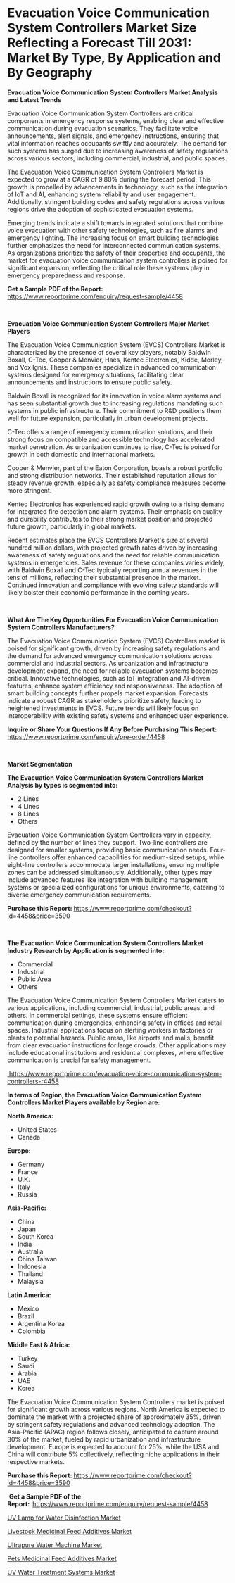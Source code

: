 <p><h1>Evacuation Voice Communication System Controllers Market Size Reflecting a Forecast Till 2031: Market By Type, By Application and By Geography</h1></p><p><strong>Evacuation Voice Communication System Controllers Market Analysis and Latest Trends</strong></p>
<p><p>Evacuation Voice Communication System Controllers are critical components in emergency response systems, enabling clear and effective communication during evacuation scenarios. They facilitate voice announcements, alert signals, and emergency instructions, ensuring that vital information reaches occupants swiftly and accurately. The demand for such systems has surged due to increasing awareness of safety regulations across various sectors, including commercial, industrial, and public spaces.</p><p>The Evacuation Voice Communication System Controllers Market is expected to grow at a CAGR of 9.80% during the forecast period. This growth is propelled by advancements in technology, such as the integration of IoT and AI, enhancing system reliability and user engagement. Additionally, stringent building codes and safety regulations across various regions drive the adoption of sophisticated evacuation systems. </p><p>Emerging trends indicate a shift towards integrated solutions that combine voice evacuation with other safety technologies, such as fire alarms and emergency lighting. The increasing focus on smart building technologies further emphasizes the need for interconnected communication systems. As organizations prioritize the safety of their properties and occupants, the market for evacuation voice communication system controllers is poised for significant expansion, reflecting the critical role these systems play in emergency preparedness and response.</p></p>
<p><strong>Get a Sample PDF of the Report:&nbsp;</strong> <a href="https://www.reportprime.com/enquiry/request-sample/4458">https://www.reportprime.com/enquiry/request-sample/4458</a></p>
<p>&nbsp;</p>
<p><strong>Evacuation Voice Communication System Controllers Major Market Players</strong></p>
<p><p>The Evacuation Voice Communication System (EVCS) Controllers Market is characterized by the presence of several key players, notably Baldwin Boxall, C-Tec, Cooper & Menvier, Haes, Kentec Electronics, Kidde, Morley, and Vox Ignis. These companies specialize in advanced communication systems designed for emergency situations, facilitating clear announcements and instructions to ensure public safety.</p><p>Baldwin Boxall is recognized for its innovation in voice alarm systems and has seen substantial growth due to increasing regulations mandating such systems in public infrastructure. Their commitment to R&D positions them well for future expansion, particularly in urban development projects.</p><p>C-Tec offers a range of emergency communication solutions, and their strong focus on compatible and accessible technology has accelerated market penetration. As urbanization continues to rise, C-Tec is poised for growth in both domestic and international markets.</p><p>Cooper & Menvier, part of the Eaton Corporation, boasts a robust portfolio and strong distribution networks. Their established reputation allows for steady revenue growth, especially as safety compliance measures become more stringent.</p><p>Kentec Electronics has experienced rapid growth owing to a rising demand for integrated fire detection and alarm systems. Their emphasis on quality and durability contributes to their strong market position and projected future growth, particularly in global markets.</p><p>Recent estimates place the EVCS Controllers Market's size at several hundred million dollars, with projected growth rates driven by increasing awareness of safety regulations and the need for reliable communication systems in emergencies. Sales revenue for these companies varies widely, with Baldwin Boxall and C-Tec typically reporting annual revenues in the tens of millions, reflecting their substantial presence in the market. Continued innovation and compliance with evolving safety standards will likely bolster their economic performance in the coming years.</p></p>
<p>&nbsp;</p>
<p><strong>What Are The Key Opportunities For Evacuation Voice Communication System Controllers Manufacturers?</strong></p>
<p><p>The Evacuation Voice Communication System (EVCS) Controllers market is poised for significant growth, driven by increasing safety regulations and the demand for advanced emergency communication solutions across commercial and industrial sectors. As urbanization and infrastructure development expand, the need for reliable evacuation systems becomes critical. Innovative technologies, such as IoT integration and AI-driven features, enhance system efficiency and responsiveness. The adoption of smart building concepts further propels market expansion. Forecasts indicate a robust CAGR as stakeholders prioritize safety, leading to heightened investments in EVCS. Future trends will likely focus on interoperability with existing safety systems and enhanced user experience.</p></p>
<p><strong>Inquire or Share Your Questions If Any Before Purchasing This Report:</strong> <a href="https://www.reportprime.com/enquiry/pre-order/4458">https://www.reportprime.com/enquiry/pre-order/4458</a></p>
<p>&nbsp;</p>
<p><strong>Market Segmentation</strong></p>
<p><strong>The Evacuation Voice Communication System Controllers Market Analysis by types is segmented into:</strong></p>
<p><ul><li>2 Lines</li><li>4 Lines</li><li>8 Lines</li><li>Others</li></ul></p>
<p><p>Evacuation Voice Communication System Controllers vary in capacity, defined by the number of lines they support. Two-line controllers are designed for smaller systems, providing basic communication needs. Four-line controllers offer enhanced capabilities for medium-sized setups, while eight-line controllers accommodate larger installations, ensuring multiple zones can be addressed simultaneously. Additionally, other types may include advanced features like integration with building management systems or specialized configurations for unique environments, catering to diverse emergency communication requirements.</p></p>
<p><strong>Purchase this Report:&nbsp;</strong><a href="https://www.reportprime.com/checkout?id=4458&price=3590">https://www.reportprime.com/checkout?id=4458&price=3590</a></p>
<p>&nbsp;</p>
<p><strong>The Evacuation Voice Communication System Controllers Market Industry Research by Application is segmented into:</strong></p>
<p><ul><li>Commercial</li><li>Industrial</li><li>Public Area</li><li>Others</li></ul></p>
<p><p>The Evacuation Voice Communication System Controllers Market caters to various applications, including commercial, industrial, public areas, and others. In commercial settings, these systems ensure efficient communication during emergencies, enhancing safety in offices and retail spaces. Industrial applications focus on alerting workers in factories or plants to potential hazards. Public areas, like airports and malls, benefit from clear evacuation instructions for large crowds. Other applications may include educational institutions and residential complexes, where effective communication is crucial for safety management.</p></p>
<p><a href="https://www.reportprime.com/evacuation-voice-communication-system-controllers-r4458">&nbsp;https://www.reportprime.com/evacuation-voice-communication-system-controllers-r4458</a></p>
<p><strong>In terms of Region, the Evacuation Voice Communication System Controllers Market Players available by Region are:</strong></p>
<p>
    <p> <strong> North America: </strong>
        <ul>
            <li>United States</li>
            <li>Canada</li>
        </ul>
        </p> 
    <p> <strong> Europe: </strong>
        <ul>
            <li>Germany</li>
            <li>France</li>
            <li>U.K.</li>
            <li>Italy</li>
            <li>Russia</li>
        </ul>
        </p> 
    <p> <strong> Asia-Pacific: </strong>
        <ul>
            <li>China</li>
            <li>Japan</li>
            <li>South Korea</li>
            <li>India</li>
            <li>Australia</li>
            <li>China Taiwan</li>
            <li>Indonesia</li>
            <li>Thailand</li>
            <li>Malaysia</li>
        </ul>
        </p> 
    <p> <strong> Latin America: </strong>
        <ul>
            <li>Mexico</li>
            <li>Brazil</li>
            <li>Argentina Korea</li>
            <li>Colombia</li>
        </ul>
        </p> 
    <p> <strong> Middle East & Africa: </strong>
        <ul>
            <li>Turkey</li>
            <li>Saudi</li>
            <li>Arabia</li>
            <li>UAE</li>
            <li>Korea</li>
        </ul>
    </p>
    </p>
<p><p>The Evacuation Voice Communication System Controllers market is poised for significant growth across various regions. North America is expected to dominate the market with a projected share of approximately 35%, driven by stringent safety regulations and advanced technology adoption. The Asia-Pacific (APAC) region follows closely, anticipated to capture around 30% of the market, fueled by rapid urbanization and infrastructure development. Europe is expected to account for 25%, while the USA and China will contribute 5% collectively, reflecting niche applications in their respective markets.</p></p>
<p><strong>Purchase this Report: </strong><a href="https://www.reportprime.com/checkout?id=4458&price=3590">https://www.reportprime.com/checkout?id=4458&price=3590</a></p>
<p>&nbsp;<strong>Get a Sample PDF of the Report:&nbsp;&nbsp;</strong><a href="https://www.reportprime.com/enquiry/request-sample/4458">https://www.reportprime.com/enquiry/request-sample/4458</a></p>
<p><strong></strong></p>
<p><p><a href="https://www.linkedin.com/pulse/comprehensive-look-product-type-low-pressure-uv-lampmedium-pressure-wfjwc?trackingId=%2BPbAXZbDT4Wh8eW6Cr41DA%3D%3D">UV Lamp for Water Disinfection Market</a></p><p><a href="https://issuu.com/reportprime-2/docs/livestock-medicinal-feed-additives-_891b488ff1eb9a">Livestock Medicinal Feed Additives Market</a></p><p><a href="https://www.linkedin.com/pulse/ultrapure-water-machine-market-size-growth-trends-statistics-cu1sc?trackingId=1POgjEXNRmycpxK%2B8MWqQQ%3D%3D">Ultrapure Water Machine Market</a></p><p><a href="https://issuu.com/reportprime-2/docs/pets-medicinal-feed-additives-marke_591efee8db9d4a">Pets Medicinal Feed Additives Market</a></p><p><a href="https://www.linkedin.com/pulse/exploring-uv-water-treatment-systems-market-dynamics-revenue-heycc?trackingId=7fiW%2BNvzSoCgS6x67mt3%2FQ%3D%3D">UV Water Treatment Systems Market</a></p></p>